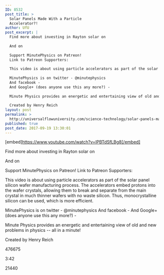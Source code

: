 ```yaml
---
ID: 8532
post_title: >
  Solar Panels Made With a Particle
  Accelerator?!
author: UfU
post_excerpt: |
  Find more about investing in Rayton solar on
  
  And on
  
  Support MinutePhysics on Patreon!
  Link to Patreon Supporters:
  
  This video is about using particle accelerators as part of the solar panel silicon wafer manufacturing process. The accelerators embed protons into the wafer crystals, allowing them to break and separate from the main crystal in much thinner wafers with no waste silicon. Thus, monocrystalline silicon can be used, which is more efficient.
  
  MinutePhysics is on twitter - @minutephysics
  And facebook -
  And Google+ (does anyone use this any more?) -
  
  Minute Physics provides an energetic and entertaining view of old and new problems in physics -- all in a minute!
  
  Created by Henry Reich
layout: post
permalink: >
  http://universalflowuniversity.com/science-technology/solar-panels-made-with-a-particle-accelerator/
published: true
post_date: 2017-09-19 13:30:01
---
```

[embed]https://www.youtube.com/watch?v=lPBTdSfLBg8[/embed]<br>
<p>Find more about investing in Rayton solar on 

And on 

Support MinutePhysics on Patreon! 
Link to Patreon Supporters: 

This video is about using particle accelerators as part of the solar panel silicon wafer manufacturing process. The accelerators embed protons into the wafer crystals, allowing them to break and separate from the main crystal in much thinner wafers with no waste silicon. Thus, monocrystalline silicon can be used, which is more efficient.

MinutePhysics is on twitter - @minutephysics
And facebook - 
And Google+ (does anyone use this any more?) - 

Minute Physics provides an energetic and entertaining view of old and new problems in physics -- all in a minute!

Created by Henry Reich</p>
<p>476675</p>
<p>3:42</p>
<p>21440</p>
<br></br>